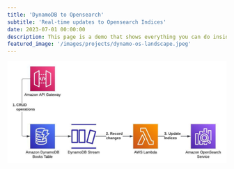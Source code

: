 ```yaml
---
title: 'DynamoDB to Opensearch'
subtitle: 'Real-time updates to Opensearch Indices'
date: 2023-07-01 00:00:00
description: This page is a demo that shows everything you can do inside portfolio and blog posts.
featured_image: '/images/projects/dynamo-os-landscape.jpeg'
---
```


![](/images/projects/dynamo-os-landscape.jpeg)